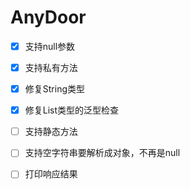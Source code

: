 # AnyDoor

- [x] 支持null参数
- [x] 支持私有方法
- [x] 修复String类型
- [x] 修复List类型的泛型检查
- [ ] 支持静态方法
- [ ] 支持空字符串要解析成对象，不再是null
- [ ] 打印响应结果

